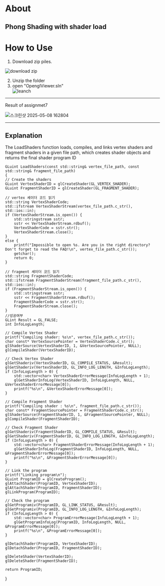 About
===
Phong Shading with shader load
---
How to Use
===
1. Download zip piles.  
   
![download zip](https://github.com/user-attachments/assets/3e76e9d2-5325-42a3-ba52-2bb3064c0a58)

2. Unzip the folder  
3. open "OpenglViewer.sln"  
![leanch](https://github.com/user-attachments/assets/1ed43ef3-d812-4b75-809d-fe1077eabf9b)
---
Result of assignmet7

![스크린샷 2025-05-08 162804](https://github.com/user-attachments/assets/6a961b4f-d2ce-49ac-92f7-488fd7e83a2b)


---
Explanation
---
The LoadShaders function loads, compiles, and links vertex shaders and fragment shaders in a given file path, which creates shader objects and returns the final shader program ID

	GLuint LoadShaders(const std::string& vertex_file_path, const std::string& fragment_file_path)
	{
    // Create the shaders
    GLuint VertexShaderID = glCreateShader(GL_VERTEX_SHADER);
    GLuint FragmentShaderID = glCreateShader(GL_FRAGMENT_SHADER);

    // vertex 셰이더 코드 읽기
    std::string VertexShaderCode;
    std::ifstream VertexShaderStream(vertex_file_path.c_str(), std::ios::in);
    if (VertexShaderStream.is_open()) {
        std::stringstream sstr;
        sstr << VertexShaderStream.rdbuf();
        VertexShaderCode = sstr.str();
        VertexShaderStream.close();
    }
    else {
        printf("Impossible to open %s. Are you in the right directory? Don't forget to read the FAQ!\n", vertex_file_path.c_str());
        getchar();
        return 0;
    }

	// fragment 셰이더 코드 읽기
    std::string FragmentShaderCode;
    std::ifstream FragmentShaderStream(fragment_file_path.c_str(), std::ios::in);
    if (FragmentShaderStream.is_open()) {
        std::stringstream sstr;
        sstr << FragmentShaderStream.rdbuf();
        FragmentShaderCode = sstr.str();
        FragmentShaderStream.close();
    }
    //성공여부
    GLint Result = GL_FALSE;
    int InfoLogLength;

    // Compile Vertex Shader
    printf("Compiling shader: %s\n", vertex_file_path.c_str());
    char const* VertexSourcePointer = VertexShaderCode.c_str();
    glShaderSource(VertexShaderID, 1, &VertexSourcePointer, NULL);
    glCompileShader(VertexShaderID);

    // Check Vertex Shader
    glGetShaderiv(VertexShaderID, GL_COMPILE_STATUS, &Result);
    glGetShaderiv(VertexShaderID, GL_INFO_LOG_LENGTH, &InfoLogLength);
    if (InfoLogLength > 0) {
        std::vector<char> VertexShaderErrorMessage(InfoLogLength + 1);
        glGetShaderInfoLog(VertexShaderID, InfoLogLength, NULL, &VertexShaderErrorMessage[0]);
        printf("%s\n", &VertexShaderErrorMessage[0]);
    }

    // Compile Fragment Shader
    printf("Compiling shader : %s\n", fragment_file_path.c_str());
    char const* FragmentSourcePointer = FragmentShaderCode.c_str();
    glShaderSource(FragmentShaderID, 1, &FragmentSourcePointer, NULL);
    glCompileShader(FragmentShaderID);

    // Check Fragment Shader
    glGetShaderiv(FragmentShaderID, GL_COMPILE_STATUS, &Result);
    glGetShaderiv(FragmentShaderID, GL_INFO_LOG_LENGTH, &InfoLogLength);
    if (InfoLogLength > 0) {
        std::vector<char> FragmentShaderErrorMessage(InfoLogLength + 1);
        glGetShaderInfoLog(FragmentShaderID, InfoLogLength, NULL, &FragmentShaderErrorMessage[0]);
        printf("%s\n", &FragmentShaderErrorMessage[0]);
    }

    // Link the program
    printf("Linking program\n");
    GLuint ProgramID = glCreateProgram();
    glAttachShader(ProgramID, VertexShaderID);
    glAttachShader(ProgramID, FragmentShaderID);
    glLinkProgram(ProgramID);

    // Check the program
    glGetProgramiv(ProgramID, GL_LINK_STATUS, &Result);
    glGetProgramiv(ProgramID, GL_INFO_LOG_LENGTH, &InfoLogLength);
    if (InfoLogLength > 0) {
        std::vector<char> ProgramErrorMessage(InfoLogLength + 1);
        glGetProgramInfoLog(ProgramID, InfoLogLength, NULL, &ProgramErrorMessage[0]);
        printf("%s\n", &ProgramErrorMessage[0]);
    }

    glDetachShader(ProgramID, VertexShaderID);
    glDetachShader(ProgramID, FragmentShaderID);

    glDeleteShader(VertexShaderID);
    glDeleteShader(FragmentShaderID);

    return ProgramID;
}






